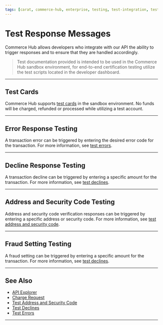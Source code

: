 ```yaml
---
tags: [carat, commerce-hub, enterprise, testing, test-integration, test-cards, test-errors]
---
```


# Test Response Messages

Commerce Hub allows developers who integrate with our API the ability to trigger responses and to ensure that they are handled accordingly. 

<!-- theme: warning -->

> Test documentation provided is intended to be used in the Commerce Hub sandbox environment, for end-to-end certification testing utilize the test scripts located in the developer dashboard.

---

## Test Cards

Commerce Hub supports [test cards](?path=docs/Resources/Guides/Testing/Test-Cards.md) in the sandbox environment. No funds will be charged, refunded or processed while utilizing a test account.


--- 

## Error Response Testing

A transaction error can be triggered by entering the desired error code for the transaction. For more information, see [test errors](?path=docs/Resources/Guides/Testing/Test-Errors.md).

---

## Decline Response Testing

A transaction decline can be triggered by entering a specific amount for the transaction. For more information, see [test declines](?path=docs/Resources/Testing/Test-Declines.md).

---

## Address and Security Code Testing

Address and security code verification responses can be triggered by entering a specific address or security code. For more information, see [test address and security code](?path=docs/Resources/Guides/Testing/Test-Address-Security.md).

---
## Fraud Setting Testing

A fraud setting can be triggered by entering a specific amount for the transaction. For more information, see [test declines](?path=docs/Resources/Testing/Test-Declines.md).


---

## See Also

- [API Explorer](../api/?type=post&path=/payments/v1/charges)
- [Charge Request](path?=docs/Resources/API-Documents/Payments/Charges.md)
- [Test Address and Security Code](?path=docs/Resources/Guides/Testing/Test-Address-Security.md)
- [Test Declines](?path=docs/Resources/Guides/Testing/Test-Declines.md)
- [Test Errors](?path=docs/Resources/Guides/Testing/Test-Errors.md)

---
